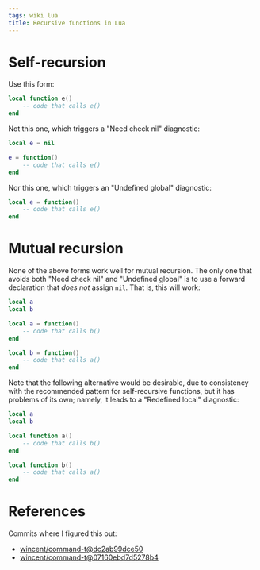```yaml
---
tags: wiki lua
title: Recursive functions in Lua
---
```


# Self-recursion

Use this form:

```lua
local function e()
    -- code that calls e()
end
```

Not this one, which triggers a "Need check nil" diagnostic:

```lua
local e = nil

e = function()
    -- code that calls e()
end
```

Nor this one, which triggers an "Undefined global" diagnostic:

```lua
local e = function()
    -- code that calls e()
end
```

# Mutual recursion

None of the above forms work well for mutual recursion. The only one that avoids both "Need check nil" and "Undefined global" is to use a forward declaration that _does not_ assign `nil`. That is, this will work:

```lua
local a
local b

local a = function()
    -- code that calls b()
end

local b = function()
    -- code that calls a()
end
```

Note that the following alternative would be desirable, due to consistency with the recommended pattern for self-recursive functions, but it has problems of its own; namely, it leads to a "Redefined local" diagnostic:

```lua
local a
local b

local function a()
    -- code that calls b()
end

local function b()
    -- code that calls a()
end
```

# References

Commits where I figured this out:

- [wincent/command-t@dc2ab99dce50](https://github.com/wincent/command-t/commit/dc2ab99dce50598549fc353b83e4c0a8788f6b22)
- [wincent/command-t@07160ebd7d5278b4](https://github.com/wincent/command-t/commit/07160ebd7d5278b41042c6e8ffee981e950604ed)
